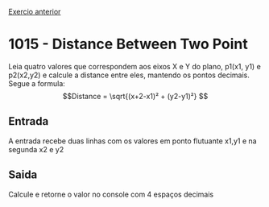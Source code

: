 [Exercio anterior](/1014_Consumption/README.md)

# 1015 - Distance Between Two Point 

Leia quatro valores que correspondem aos eixos X e Y do plano, p1(x1, y1) e p2(x2,y2) e calcule a distance entre eles, mantendo os pontos decimais. Segue a formula:
$$Distance = \sqrt{(x+2-x1)² + (y2-y1)²} $$

## Entrada
A entrada recebe duas linhas com os valores em ponto flutuante x1,y1 e na segunda x2 e y2

## Saida
Calcule e retorne o valor no console com 4 espaços decimais